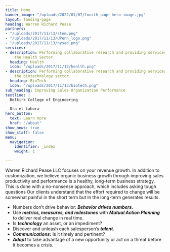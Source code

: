 ```yaml
---
title: Home
banner_image: "/uploads/2022/01/07/fourth-page-hero-image.jpg"
layout: landing-page
heading: Warren Richard Pease
partners:
- "/uploads/2017/11/13/stem.png"
- "/uploads/2017/11/13/UPenn_logo.png"
- "/uploads/2017/11/13/nysed.png"
services:
- description: Performing collaborative research and providing services to support
    the Health Sector.
  heading: Health
  icon: "/uploads/2017/11/13/health.png"
- description: Performing collaborative research and providing services to support
    the biotechnology sector.
  heading: BioTech
  icon: "/uploads/2017/11/13/biotech.png"
sub_heading: Improving Sales Organization Performance
textline: |
  Belkirk College of Engineering

  Ora et Labora
hero_button:
  text: Learn more
  href: "/about"
show_news: true
show_staff: false
menu:
  navigation:
    identifier: _index
    weight: 1

---
```

Warren Richard Pease LLC focuses on your revenue growth. In addition to customization, we believe organic business growth through improving sales productivity and performance is a healthy, long-term business strategy. This is done with a no-nonsense approach, which includes asking tough questions Our clients understand that the effort required to change will be somewhat painful in the short term but In the long-term generates results.

* Numbers don’t drive behavior: **_Behavior drives numbers._**
* Use **_metrics, measures, and milestones_** with **_Mutual Action Planning_** to deliver real change in real time.
* Is **_technology_** an asset, or an impediment?
* Discover and unleash each salesperson’s **_talent_**.
* **_Communications:_** Is it timely and pertinent?
* **_Adapt_** to take advantage of a new opportunity or act on a threat before it becomes a crisis.